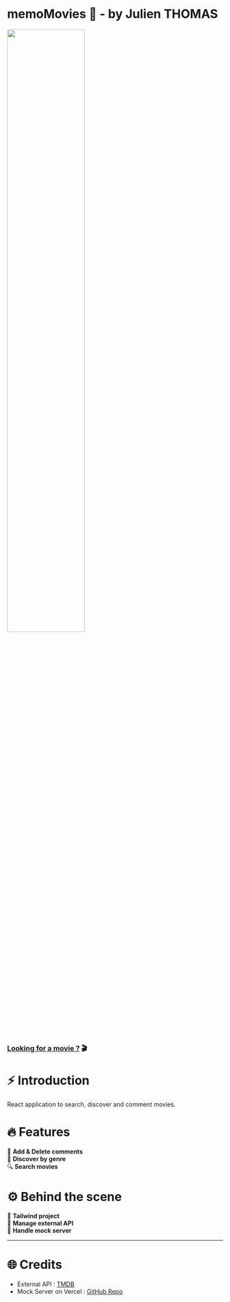 # memoMovies 🍿 - by Julien THOMAS

<a href="https://memomovies-doncarlos.netlify.app/"><img src="./public/img-cover.png" width="60%" /></a>

### [Looking for a movie ?](https://memomovies-doncarlos.netlify.app/) 🎬

# ⚡️ Introduction

React application to search, discover and comment movies.

# 🔥 Features

💬 **Add & Delete comments** <br />
🔦 **Discover by genre** <br />
🔍 **Search movies** <br />

# ⚙️ Behind the scene

🎨 **Tailwind project** <br />
🛜 **Manage external API** <br />
📂 **Handle mock server** <br />

---

# 🌐 Credits

- External API : [TMDB](https://developer.themoviedb.org/reference/intro/getting-started)
- Mock Server on Vercel : [GitHub Repo](https://github.com/kitloong/json-server-vercel)

<!--
OK - Navbar button : doit être la même hauteur (pareil pour search) - même font pour OK - toute la navbar -
OK - Navbar : border radius doit être le même sur dark button et search bar
plus du tout de hover sur les boutons
OK - Search bar color : look like disable with placeholder. mettre le gris plus clair ou le placeholder en noir sans bordure
OK -Taille fixe pour le dropdown menu (width en px)
OK - Avoir une vraie pagination (en haut le nombre de résultats, en bas le nombre de pages ex:1/6)
OK -Moviecard : Afficher une image sans logo lorsque undefined. On error event image react
Skeleton loading : array from length lors de la pagination
Lors du loading, mettre le footer en bas
Gestion erreur : renvoi vers la 404 lors d'un film qui n'existe pas

-- POUR LA PRESENTATION
ne pas rentrer dans la technique
Montrer en avant les différentiation comme :
API handler, tmdb avec la api clé, tailwind (dark, code organization)
-->

